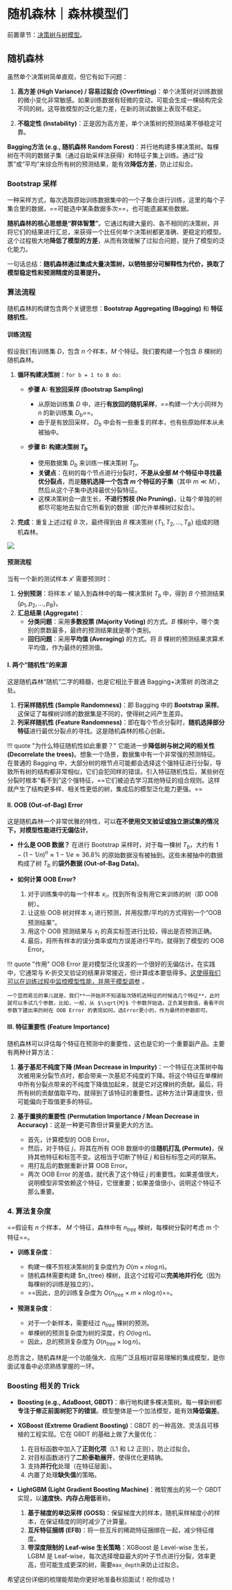 # 随机森林｜森林模型们

前置章节：[决策树与树模型](./DecisionTree.md)。

 
## 随机森林

虽然单个决策树简单直观，但它有如下问题：

1.  **高方差 (High Variance) / 容易过拟合 (Overfitting)**：单个决策树对训练数据的微小变化非常敏感。如果训练数据有轻微的变动，可能会生成一棵结构完全不同的树。这导致模型的泛化能力差，在新的测试数据上表现不稳定。

2.  **不稳定性 (Instability)**：正是因为高方差，单个决策树的预测结果不够稳定可靠。

<!-- 为了获得更好的性能，实际中更多使用基于决策树的**集成模型 (Ensemble Models)**。


一句话， -->

**Bagging方法 (e.g., 随机森林 Random Forest)**：并行地构建多棵决策树。每棵树在不同的数据子集（通过自助采样法获得）和特征子集上训练。通过“投票”或“平均”来综合所有树的预测结果，能有效**降低方差**，防止过拟合。


### Bootstrap 采样

一种采样方式，每次选取原始训练数据集中的一个子集合进行训练，这里的每个子集合里的数据，==可能选中某条数据多次==，也可能遗漏某些数据。


**随机森林的核心思想是“群体智慧”**。它通过构建大量的、各不相同的决策树，并将它们的结果进行汇总，来获得一个比任何单个决策树都更准确、更稳定的模型。这个过程极大地**降低了模型的方差**，从而有效缓解了过拟合问题，提升了模型的泛化能力。

一句话总结：**随机森林通过集成大量决策树，以牺牲部分可解释性为代价，换取了模型稳定性和预测精度的显著提升。**

### 算法流程

随机森林的构建包含两个关键思想：**Bootstrap Aggregating (Bagging)** 和 **特征随机性**。

#### 训练流程

假设我们有训练集 $D$，包含 $n$ 个样本，$M$ 个特征。我们要构建一个包含 $B$ 棵树的随机森林。

1.  **循环构建决策树**：`for b = 1 to B do:`
    *   **步骤 A: 有放回采样 (Bootstrap Sampling)**
        *   从原始训练集 $D$ 中，进行**有放回的随机采样**，==构建一个大小同样为 $n$ 的新训练集 $D_b$==。
        *   由于是有放回采样， $D_b$ 中会有一些重复的样本，也有些原始样本从未被抽中。

    *   **步骤 B: 构建决策树 $T_b$**
        *   使用数据集 $D_b$ 来训练一棵决策树 $T_b$。
        *   **关键点**：在树的每个节点进行分裂时，**不是从全部 $M$ 个特征中寻找最优分裂点**，而是**随机选择一个包含 $m$ 个特征的子集**（其中 $m \ll M$），然后从这个子集中选择最优分裂特征。
        *   这棵决策树会一直生长，**不进行剪枝 (No Pruning)**，让每个单独的树都尽可能地去拟合它所看到的数据（即允许单棵树过拟合）。

2.  **完成**：重复上述过程 $B$ 次，最终得到由 $B$ 棵决策树 $\{T_1, T_2, ..., T_B\}$ 组成的随机森林。

![](https://cdn.jsdelivr.net/gh/SmilingWayne/picsrepo/202509091956763.png)


#### 预测流程

当有一个新的测试样本 $x'$ 需要预测时：

1.  **分别预测**：将样本 $x'$ 输入到森林中的每一棵决策树 $T_b$ 中，得到 $B$ 个预测结果 $\{p_1, p_2, ..., p_B\}$。
2.  **汇总结果 (Aggregate)**：
    *   **分类问题**：采用**多数投票 (Majority Voting)** 的方式。$B$ 棵树中，哪个类别的票数最多，最终的预测结果就是哪个类别。
    *   **回归问题**：采用**平均值 (Averaging)** 的方式。将 $B$ 棵树的预测结果求算术平均值，作为最终的预测值。



#### I. 两个“随机性”的来源

这是随机森林“随机”二字的精髓，也是它相比于普通 Bagging+决策树 的改进之处。

1.  **行采样随机性 (Sample Randomness)**：即 Bagging 中的 **Bootstrap 采样**。这保证了每棵树训练的数据集是不同的，使得树之间产生差异。
2.  **列采样随机性 (Feature Randomness)**：即在每个节点分裂时，**随机选择部分特征**进行最优分裂点的寻找。这是随机森林的核心创新。

!!! quote "为什么特征随机性如此重要？"
    它能进一步**降低树与树之间的相关性 (Decorrelate the trees)**。想象一个场景，数据集中有一个非常强的预测特征。在普通的 Bagging 中，大部分树的根节点可能都会选择这个强特征进行分裂，导致所有树的结构都非常相似，它们会犯同样的错误。引入特征随机性后，某些树在分裂时根本“看不到”这个强特征，==它们被迫去学习其他特征的组合规则。这样就产生了结构更多样、相关性更低的树，集成后的模型泛化能力更强。==

#### II. OOB (Out-of-Bag) Error

这是随机森林一个非常优雅的特性，可以**在不使用交叉验证或独立测试集的情况下，对模型性能进行无偏估计**。

*   **什么是 OOB 数据？** 在进行 Bootstrap 采样时，对于每一棵树 $T_b$，大约有 $1 - (1 - 1/n)^n \approx 1 - 1/e \approx 36.8\%$ 的原始数据没有被抽到。这些未被抽中的数据构成了树 $T_b$ 的**袋外数据 (Out-of-Bag Data)**。

*   **如何计算 OOB Error?**
    1.  对于训练集中的每一个样本 $x_i$，找到所有没有用它来训练的树（即 OOB 树）。
    2.  让这些 OOB 树对样本 $x_i$ 进行预测，并用投票/平均的方式得到一个“OOB 预测结果”。
    3.  用这个 OOB 预测结果与 $x_i$ 的真实标签进行比较，得出是否预测正确。
    4.  最后，将所有样本的误分类率或均方误差进行平均，就得到了模型的 OOB Error。

!!! quote "作用"
    OOB Error 是对模型泛化误差的一个很好的无偏估计。在实践中，它通常与 K-折交叉验证的结果非常接近，但计算成本要低得多。<u>这使得我们可以在训练过程中监控模型性能，并用于模型调参</u> 。

    一个显而易见的事儿就是，我们**一开始并不知道每次随机选特征的时候选几个特征**，此时就可以多试几个参数，比如，一般，从 $\sqrt{M}$ 个参数开始选，正负某些数值，看看不同参数下建出来的树在 OOB Error 的表现如何。选Error更小的，作为最终的参数即可。

#### III. 特征重要性 (Feature Importance)

随机森林可以评估每个特征在预测中的重要性，这也是它的一个重要副产品。主要有两种计算方法：

1.  **基于基尼不纯度下降 (Mean Decrease in Impurity)**：一个特征在决策树中每次被用来分裂节点时，都会带来一次基尼不纯度的下降。将这个特征在单棵树中所有分裂点带来的不纯度下降值加起来，就是它对这棵树的贡献。最后，将所有树的贡献值取平均，就得到了该特征的重要性。这种方法计算速度快，但可能偏向于取值更多的特征。

2.  **基于置换的重要性 (Permutation Importance / Mean Decrease in Accuracy)**：这是一种更可靠但计算量更大的方法。
    *   首先，计算模型的 OOB Error。
    *   然后，对于特征 $j$，将其在所有 OOB 数据中的值**随机打乱 (Permute)**，保持其他特征和标签不变。这相当于切断了特征 $j$ 和目标标签之间的联系。
    *   用打乱后的数据重新计算 OOB Error。
    *   两次 OOB Error 的差值，就代表了这个特征 $j$ 的重要性。如果差值很大，说明模型非常依赖这个特征，它很重要；如果差值很小，说明这个特征不那么重要。

### 4. 算法复杂度

==假设有 $n$ 个样本， $M$ 个特征，森林中有 $n_{tree}$ 棵树，每棵树分裂时考虑 $m$ 个特征==。

*   **训练复杂度**：
    *   构建一棵不剪枝决策树的复杂度约为 $O(m \times n \log n)$。
    *   随机森林需要构建 $n_{tree} 棵树，且这个过程可以**完美地并行化**（因为每棵树的训练是独立的）。
    *   ==因此，总的训练复杂度为 $O(n_{tree} \times m \times n \log n)$==。

*   **预测复杂度**：
    *   对于一个新样本，需要经过 $n_{tree}$ 棵树的预测。
    *   单棵树的预测复杂度为树的深度，约 $O(\log n)$。
    *   因此，总的预测复杂度为 $O(n_{tree} \times \log n)$。

总而言之，随机森林是一个功能强大、应用广泛且相对容易理解的集成模型，是你面试准备中必须熟练掌握的一环。



### Boosting 相关的 Trick

*   **Boosting (e.g., AdaBoost, GBDT)**：串行地构建多棵决策树。每一棵新树都**专注于修正前面树犯下的错误**。模型整体是一个加法模型，能有效**降低偏差**。

*   **XGBoost (Extreme Gradient Boosting)**：GBDT 的一种高效、灵活且可移植的工程实现。它在 GBDT 的基础上做了大量优化：
    1.  在目标函数中加入了**正则化项**（L1 和 L2 正则），防止过拟合。
    2.  对目标函数进行了**二阶泰勒展开**，使得优化更精确。
    3.  支持**并行化**处理（在特征层面）。
    4.  内置了处理**缺失值**的策略。

*   **LightGBM (Light Gradient Boosting Machine)**：微软推出的另一个 GBDT 实现，以**速度快、内存占用低**著称。
    1.  **基于梯度的单边采样 (GOSS)**：保留梯度大的样本，随机采样梯度小的样本，在保证精度的同时减少了计算量。
    2.  **互斥特征捆绑 (EFB)**：将一些互斥的稀疏特征捆绑在一起，减少特征维度。
    3.  **带深度限制的 Leaf-wise 生长策略**：XGBoost 是 Level-wise 生长，LGBM 是 Leaf-wise，每次选择增益最大的叶子节点进行分裂，效率更高，但可能生成更深的树，需要`max_depth`来防止过拟合。

希望这份详细的梳理能帮助你更好地准备秋招面试！祝你成功！